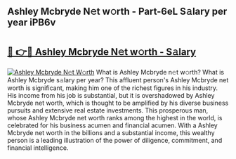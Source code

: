 ## Ashley Mcbryde N𝚎t w𝚘rth - Part-6eL S𝚊lary per year iPB6v

# <h2><a href="http://gc4ak6.nevu.top/?p=Ashley+Mcbryde">🔗 👉🔴 Ashley Mcbryde N𝚎t w𝚘rth - S𝚊lary</a></h2>

[![Ashley Mcbryde N𝚎t W𝚘rth](https://i.imgur.com/Oavwk0R.jpeg)](http://gc4ak6.nevu.top/?p=Ashley+Mcbryde)
What is Ashley Mcbryde n𝚎t w𝚘rth? What is Ashley Mcbryde s𝚊lary per year?
This affluent person's Ashley Mcbryde net worth is significant, making him one of the richest figures in his industry. His income from his job is substantial, but it is overshadowed by Ashley Mcbryde net worth, which is thought to be amplified by his diverse business pursuits and extensive real estate investments. This prosperous man, whose Ashley Mcbryde net worth ranks among the highest in the world, is celebrated for his business acumen and financial acumen. With a Ashley Mcbryde net worth in the billions and a substantial income, this wealthy person is a leading illustration of the power of diligence, commitment, and financial intelligence.
